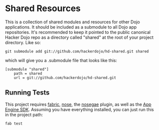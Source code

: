 # Shared Resources

This is a collection of shared modules and resources for other Dojo applications. It should be included
as a submodule to all Dojo app repositories. It's recommended to keep it pointed to the public canonical
Hacker Dojo repo as a directory called "shared" at the root of your project directory. Like so:

    git submodule add git://github.com/hackerdojo/hd-shared.git shared

which will give you a .submodule file that looks like this:

    [submodule "shared"]
        path = shared
        url = git://github.com/hackerdojo/hd-shared.git

## Running Tests

This project requires [fabric](http://docs.fabfile.org/0.9.3/installation.html), [nose](http://somethingaboutorange.com/mrl/projects/nose/1.0.0/), the [nosegae](http://farmdev.com/projects/nosegae/) plugin, as well as the [App Engine SDK](http://code.google.com/appengine/downloads.html). Assuming you have everything
installed, you can just run this in the project path:

    fab test